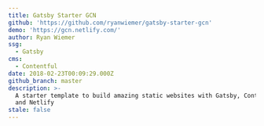 ```yaml
---
title: Gatsby Starter GCN
github: 'https://github.com/ryanwiemer/gatsby-starter-gcn'
demo: 'https://gcn.netlify.com/'
author: Ryan Wiemer
ssg:
  - Gatsby
cms:
  - Contentful
date: 2018-02-23T00:09:29.000Z
github_branch: master
description: >-
  A starter template to build amazing static websites with Gatsby, Contentful
  and Netlify
stale: false
---
```

